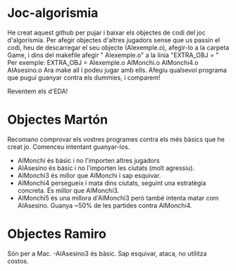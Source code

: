 # Joc-algorismia

He creat aquest github per pujar i baixar els objectes de codi del joc d'algorísmia.
Per afegir objectes d'altres jugadors sense que us passin el codi, heu de descarregar el seu objecte (AIexemple.o), afegir-lo a la carpeta Game, i dins del makefile afegir " AIexemple.o" a la línia "EXTRA_OBJ = "  Per exemple:
EXTRA_OBJ = AIexemple.o AIMonchi.o AIMonchi4.o AIAsesino.o
Ara make all i podeu jugar amb ells. Afegiu qualsevol programa que pugui guanyar contra els dummies, i comparem!

Reventem els d'EDA!

# Objectes Martón 

Recomano comprovar els vostres programes contra els més bàsics que he creat jo. Comenceu intentant guanyar-los.

- AIMonchi és bàsic i no l'importen altres jugadors
- AIAsesino és bàsic i no l'importen les ciutats (molt agressiu).
- AIMonchi3 és millor que AIMonchi i sap esquivar.
- AIMonchi4 persegueix i mata dins ciutats, seguint una estratègia concreta. És millor que AIMonchi3.
- AIMonchi5 és una millora d'AIMonchi3 però també intenta matar com AIAsesino. Guanya ~50% de les partides contra AIMonchi4.

# Objectes Ramiro
Són per a Mac. 
-AIAsesino3 és bàsic. Sap esquivar, ataca, no utilitza costos. 






